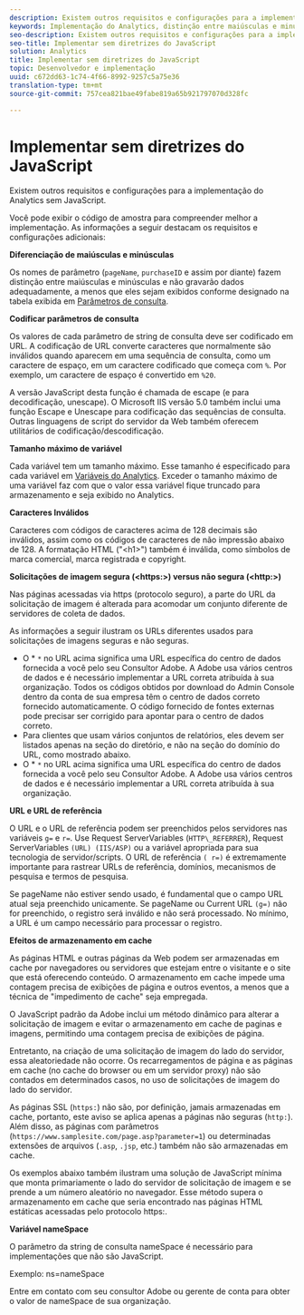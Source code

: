 ```yaml
---
description: Existem outros requisitos e configurações para a implementação do Analytics sem JavaScript.
keywords: Implementação do Analytics, distinção entre maiúsculas e minúsculas, codificar parâmetros de consulta, caracteres inválidos, solicitações de imagens seguras, comprimento máximo da variável, referência, url, armazenamento em cache, namespace
seo-description: Existem outros requisitos e configurações para a implementação do Analytics sem JavaScript.
seo-title: Implementar sem diretrizes do JavaScript
solution: Analytics
title: Implementar sem diretrizes do JavaScript
topic: Desenvolvedor e implementação
uuid: c672dd63-1c74-4f66-8992-9257c5a75e36
translation-type: tm+mt
source-git-commit: 757cea821bae49fabe819a65b921797070d328fc

---
```



# Implementar sem diretrizes do JavaScript

Existem outros requisitos e configurações para a implementação do Analytics sem JavaScript.

Você pode exibir o código de amostra para compreender melhor a implementação. As informações a seguir destacam os requisitos e configurações adicionais:

<!--Meike, I converted this from a table. Table within a table was a mess, and I'm not sure I captured everything. Please check this content against the orginal. -Bob -->

**Diferenciação de maiúsculas e minúsculas**

Os nomes de parâmetro (`pageName`, `purchaseID` e assim por diante) fazem distinção entre maiúsculas e minúsculas e não gravarão dados adequadamente, a menos que eles sejam exibidos conforme designado na tabela exibida em [Parâmetros de consulta](/help/implement/js-implementation/data-collection/query-parameters.md).

**Codificar parâmetros de consulta**

Os valores de cada parâmetro de string de consulta deve ser codificado em URL. A codificação de URL converte caracteres que normalmente são inválidos quando aparecem em uma sequência de consulta, como um caractere de espaço, em um caractere codificado que começa com `%`. Por exemplo, um caractere de espaço é convertido em `%20`.

A versão JavaScript desta função é chamada de escape (e para decodificação, unescape). O Microsoft IIS versão 5.0 também inclui uma função Escape e Unescape para codificação das sequências de consulta. Outras linguagens de script do servidor da Web também oferecem utilitários de codificação/descodificação.

**Tamanho máximo de variável**

Cada variável tem um tamanho máximo. Esse tamanho é especificado para cada variável em [Variáveis do Analytics](/help/implement/js-implementation/c-variables/sc-variables.md). Exceder o tamanho máximo de uma variável faz com que o valor essa variável fique truncado para armazenamento e seja exibido no Analytics.

**Caracteres Inválidos**

Caracteres com códigos de caracteres acima de 128 decimais são inválidos, assim como os códigos de caracteres de não impressão abaixo de 128. A formatação HTML ("&lt;h1&gt;") também é inválida, como símbolos de marca comercial, marca registrada e copyright.

**Solicitações de imagem segura (&lt;https:&gt;) versus não segura (&lt;http:&gt;)**

Nas páginas acessadas via https (protocolo seguro), a parte do URL da solicitação de imagem é alterada para acomodar um conjunto diferente de servidores de coleta de dados.

As informações a seguir ilustram os URLs diferentes usados para solicitações de imagens seguras e não seguras.

* O * `*` no URL acima significa uma URL específica do centro de dados fornecida a você pelo seu Consultor Adobe. A Adobe usa vários centros de dados e é necessário implementar a URL correta atribuída à sua organização. Todos os códigos obtidos por download do Admin Console dentro da conta de sua empresa têm o centro de dados correto fornecido automaticamente. O código fornecido de fontes externas pode precisar ser corrigido para apontar para o centro de dados correto.
* Para clientes que usam vários conjuntos de relatórios, eles devem ser listados apenas na seção do diretório, e não na seção do domínio do URL, como mostrado abaixo.
* O * `*` no URL acima significa uma URL específica do centro de dados fornecida a você pelo seu Consultor Adobe. A Adobe usa vários centros de dados e é necessário implementar a URL correta atribuída à sua organização.

**URL e URL de referência**

O URL e o URL de referência podem ser preenchidos pelos servidores nas variáveis `g=` e `r=`. Use Request ServerVariables (`HTTP\_REFERRER`), Request ServerVariables `(URL) (IIS/ASP)` ou a variável apropriada para sua tecnologia de servidor/scripts. O URL de referência `( r=)` é extremamente importante para rastrear URLs de referência, domínios, mecanismos de pesquisa e termos de pesquisa.

Se pageName não estiver sendo usado, é fundamental que o campo URL atual seja preenchido unicamente. Se pageName ou Current URL `(g=)` não for preenchido, o registro será inválido e não será processado. No mínimo, a URL é um campo necessário para processar o registro.

**Efeitos de armazenamento em cache**

As páginas HTML e outras páginas da Web podem ser armazenadas em cache por navegadores ou servidores que estejam entre o visitante e o site que está oferecendo conteúdo. O armazenamento em cache impede uma contagem precisa de exibições de página e outros eventos, a menos que a técnica de "impedimento de cache" seja empregada.

O JavaScript padrão da Adobe inclui um método dinâmico para alterar a solicitação de imagem e evitar o armazenamento em cache de paginas e imagens, permitindo uma contagem precisa de exibições de página.

Entretanto, na criação de uma solicitação de imagem do lado do servidor, essa aleatoriedade não ocorre. Os recarregamentos de página e as páginas em cache (no cache do browser ou em um servidor proxy) não são contados em determinados casos, no uso de solicitações de imagem do lado do servidor.

As páginas SSL (`https:`) não são, por definição, jamais armazenadas em cache, portanto, este aviso se aplica apenas a páginas não seguras (`http:`). Além disso, as páginas com parâmetros (`https://www.samplesite.com/page.asp?parameter=1`) ou determinadas extensões de arquivos (`.asp`, `.jsp`, etc.) também não são armazenadas em cache.

Os exemplos abaixo também ilustram uma solução de JavaScript mínima que monta primariamente o lado do servidor de solicitação de imagem e se prende a um número aleatório no navegador. Esse método supera o armazenamento em cache que seria encontrado nas páginas HTML estáticas acessadas pelo protocolo https:.

**Variável nameSpace**

O parâmetro da string de consulta nameSpace é necessário para implementações que não são JavaScript.

Exemplo: ns=nameSpace

Entre em contato com seu consultor Adobe ou gerente de conta para obter o valor de nameSpace de sua organização.
